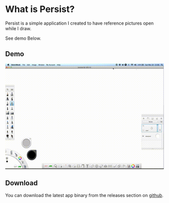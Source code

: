 # What is Persist?

Persist is a simple application I created to have reference pictures open while I draw. 

See demo Below.

## Demo

![Screencapture GIF](/demo.gif)

## Download

You can download the latest app binary from the releases section on [github](https://github.com/tmathews/persist/releases).
